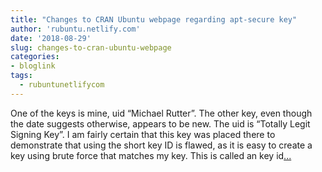 ```yaml
---
title: "Changes to CRAN Ubuntu webpage regarding apt-secure key"
author: 'rubuntu.netlify.com'
date: '2018-08-29'
slug: changes-to-cran-ubuntu-webpage
categories:
- bloglink
tags:
  - rubuntunetlifycom
---
```


One of the keys is mine, uid “Michael Rutter”. The other key, even though the date suggests otherwise, appears to be new. The uid is “Totally Legit Signing Key”. I am fairly certain that this key was placed there to demonstrate that using the short key ID is flawed, as it is easy to create a key using brute force that matches my key. This is called an key id[... <i class="fas fa-external-link-alt"></i>](http://rubuntu.netlify.com/post/changes-to-cran-ubuntu-webpage-regarding-apt-secure-key/)

